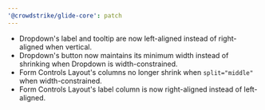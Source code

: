 ```yaml
---
'@crowdstrike/glide-core': patch
---
```


- Dropdown's label and tooltip are now left-aligned instead of right-aligned when vertical.
- Dropdown's button now maintains its minimum width instead of shrinking when Dropdown is width-constrained.
- Form Controls Layout's columns no longer shrink when `split="middle"` when width-constrained.
- Form Controls Layout's label column is now right-aligned instead of left-aligned.
